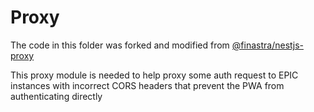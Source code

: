 # Proxy

The code in this folder was forked and modified from [@finastra/nestjs-proxy](https://www.npmjs.com/package/@finastra/nestjs-proxy)

This proxy module is needed to help proxy some auth request to EPIC instances with incorrect CORS headers that prevent the PWA from authenticating directly
